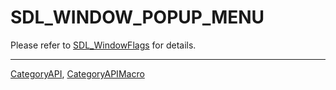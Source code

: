 # SDL_WINDOW_POPUP_MENU

Please refer to [SDL_WindowFlags](SDL_WindowFlags) for details.

----
[CategoryAPI](CategoryAPI), [CategoryAPIMacro](CategoryAPIMacro)

